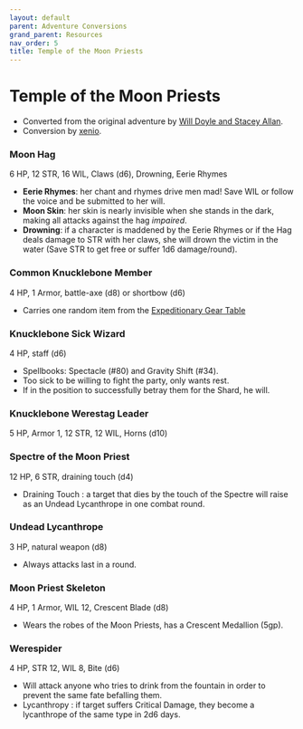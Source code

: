 ```yaml
---
layout: default
parent: Adventure Conversions
grand_parent: Resources
nav_order: 5
title: Temple of the Moon Priests
---
```


# Temple of the Moon Priests

 - Converted from the original adventure by [Will Doyle and Stacey Allan](https://www.drivethrurpg.com/product/310492/Temple-of-the-Moon-Priests).
- Conversion by [xenio](https://xenioinabottle.blogspot.com).

### Moon Hag

6 HP, 12 STR, 16 WIL, Claws (d6), Drowning, Eerie Rhymes
- **Eerie Rhymes**: her chant and rhymes drive men mad! Save WIL or follow the voice and be submitted to her will.
- **Moon Skin**: her skin is nearly invisible when she stands in the dark, making all attacks against the hag *impaired*.
- **Drowning**: if a character is maddened by the Eerie Rhymes or if the Hag deals damage to STR with her claws, she will drown the victim in the water (Save STR to get free or suffer 1d6 damage/round).

### Common Knucklebone Member
4 HP, 1 Armor, battle-axe (d8) or shortbow (d6)
- Carries one random item from the [Expeditionary Gear Table](/cairn-srd/#expeditionary-gear)

### Knucklebone Sick Wizard
4 HP, staff (d6)
- Spellbooks: Spectacle (#80) and Gravity Shift (#34).
- Too sick to be willing to fight the party, only wants rest.
- If in the position to successfully betray them for the Shard, he will.

### Knucklebone Werestag Leader
5 HP, Armor 1, 12 STR, 12 WIL, Horns (d10)

### Spectre of the Moon Priest
12 HP, 6 STR, draining touch (d4)
- Draining Touch : a target that dies by the touch of the Spectre will raise as an Undead Lycanthrope in one combat round.

### Undead Lycanthrope
3 HP, natural weapon (d8)
- Always attacks last in a round.

### Moon Priest Skeleton
4 HP, 1 Armor, WIL 12, Crescent Blade (d8)
- Wears the robes of the Moon Priests, has a Crescent Medallion (5gp).

### Werespider
4 HP, STR 12, WIL 8, Bite (d6)

- Will attack anyone who tries to drink from the fountain in order to prevent the same fate befalling them.
- Lycanthropy : if target suffers Critical Damage, they become a lycanthrope of the same type in 2d6 days.

